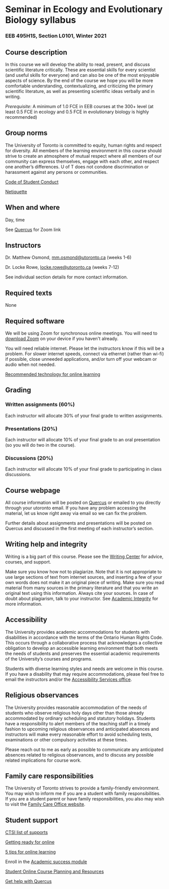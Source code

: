 # Seminar in Ecology and Evolutionary Biology syllabus
### EEB 495H1S, Section L0101, Winter 2021 

## Course description 

In this course we will develop the ability to read, present, and discuss scientific literature critically. These are essential skills for every scientist (and useful skills for everyone) and can also be one of the most enjoyable aspects of science. By the end of the course we hope you will be more comfortable understanding, contextualizing, and criticizing the primary scientific literature, as well as presenting scientific ideas verbally and in writing.   

*Prerequisite*: A minimum of 1.0 FCE in EEB courses at the 300+ level (at least 0.5 FCE in ecology and 0.5 FCE in evolutionary biology is highly recommended)

## Group norms 

The University of Toronto is committed to equity, human rights and respect for diversity. All members of the learning environment in this course should strive to create an
atmosphere of mutual respect where all members of our community can express themselves, engage with each other, and respect one another’s differences. U of T does
not condone discrimination or harassment against any persons or communities.

[Code of Student Conduct](https://governingcouncil.utoronto.ca/secretariat/policies/code-student-conduct-december-13-2019)

[Netiquette]( https://learn.canvas.net/courses/1340/pages/netiquette-the-golden-rules-for-online-courses)

## When and where

Day, time

See [Quercus](https://q.utoronto.ca) for Zoom link

## Instructors

Dr. Matthew Osmond, mm.osmond@utoronto.ca (weeks 1-6)

Dr. Locke Rowe, locke.rowe@utoronto.ca (weeks 7-12)

See individual section details for more contact information.

## Required texts

None

## Required software

We will be using Zoom for synchronous online meetings. You will need to [download Zoom](https://zoom.us/download#client_4meeting) on your device if you haven't already. 

You will need reliable internet. Please let the instructors know if this will be a problem. For slower internet speeds, connect via ethernet (rather than wi-fi) if possible, close unneeded applications, and/or turn off your webcam or audio when not needed. 

[Recommended technology for online learning](https://www.viceprovoststudents.utoronto.ca/covid-19/tech-requirements-online-learning/)

## Grading

### Written assignments (60%)

Each instructor will allocate 30% of your final grade to written assignments. 

### Presentations (20%)

Each instructor will allocate 10% of your final grade to an oral presentation (so you will do two in the course).

### Discussions (20%)

Each instructor will allocate 10% of your final grade to participating in class discussions.

## Course webpage

All course information will be posted on [Quercus](https://q.utoronto.ca) or emailed to you directly through your utoronto email. If you have any problem accessing the material, let us know right away via email so we can fix the problem. 

Further details about assignments and presentations will be posted on Quercus and discussed in the first meeting of each instructor’s section. 

## Writing help and integrity

Writing is a big part of this course. Please see the [Writing Center](https://writing.utoronto.ca/) for advice, courses, and support.  

Make sure you know how not to plagiarize. Note that it is not appropriate to use large sections of text from internet sources, and inserting a few of your own words does not make it an original piece of writing. Make sure you read material from many sources in the primary literature and that you write an original text using this information. Always cite your sources. In case of doubt about plagiarism, talk to your instructor. See [Academic Integrity](https://www.academicintegrity.utoronto.ca/) for more information.

## Accessibility

The University provides academic accommodations for students with disabilities in accordance with the terms of the Ontario Human Rights Code. This occurs through a collaborative process that acknowledges a collective obligation to develop an accessible learning environment that both meets the needs of students and preserves the essential academic requirements of the University’s courses and programs.

Students with diverse learning styles and needs are welcome in this course. If you have a disability that may require accommodations, please feel free to email the instructors and/or the [Accessibility Services office](https://studentlife.utoronto.ca/department/accessibility-services/).

## Religious observances

The University provides reasonable accommodation of the needs of students who observe religious holy days other than those already accommodated by ordinary scheduling and statutory holidays. Students have a responsibility to alert members of the teaching staff in a timely fashion to upcoming religious observances and anticipated absences and instructors will make every reasonable effort to avoid scheduling tests, examinations or other compulsory activities at these times.

Please reach out to me as early as possible to communicate any anticipated absences related to religious observances, and to discuss any possible related implications for course work.

## Family care responsibilities

The University of Toronto strives to provide a family-friendly environment. You may wish to inform me if you are a student with family responsibilities. If you are a student parent or have family responsibilities, you also may wish to visit the [Family Care Office website](https://familycare.utoronto.ca).

## Student support

[CTSI list of supports](https://teaching.utoronto.ca/teaching-support/u-of-t-resources/teaching/students/)

[Getting ready for online](https://onlinelearning.utoronto.ca/getting-ready-for-online/)

[5 tips for online learning](https://teaching.utoronto.ca/teaching-support/strategies/continuity-planning/5-tips-for-students/)

Enroll in the [Academic success module](https://q.utoronto.ca/enroll/ALEYMP)

[Student Online Course Planning and Resources](https://teaching.utoronto.ca/wp-content/uploads/2020/04/Student-Online-Course-Planning-and-Resources.pdf)

[Get help with Quercus](https://q.utoronto.ca/courses/46670/pages/student-guide)


